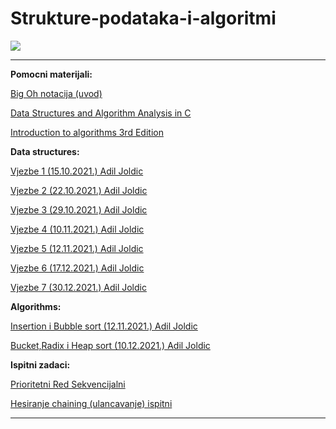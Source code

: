 # Strukture-podataka-i-algoritmi


![](https://komarev.com/ghpvc/?username=Strukture-podataka-i-algoritmi&label=Broj+posjeta:)


<hr>


**Pomocni materijali:**

[Big Oh notacija (uvod)](https://www.youtube.com/watch?v=__vX2sjlpXU)

[Data Structures and Algorithm Analysis in C](https://github.com/Infinity-Vault/Strukture-podataka-i-algoritmi/raw/main/Materijali/Data_Structures_and_Algorithm_Analysis_in_C.pdf)

[Introduction to algorithms 3rd Edition](https://github.com/Infinity-Vault/Strukture-podataka-i-algoritmi/raw/main/Materijali/Introduction_to_algorithms-3rd%20Edition.pdf)

**Data structures:**

[Vjezbe 1 (15.10.2021.) Adil Joldic](https://github.com/Infinity-Vault/Strukture-podataka-i-algoritmi/blob/main/Data%20structures/Vjezbe%201.cpp)

[Vjezbe 2 (22.10.2021.) Adil Joldic](https://github.com/Infinity-Vault/Strukture-podataka-i-algoritmi/blob/main/Data%20structures/Vjezbe%202.cpp)

[Vjezbe 3 (29.10.2021.) Adil Joldic](https://github.com/Infinity-Vault/Strukture-podataka-i-algoritmi/tree/main/Data%20structures/SPA%20vjezbe%203)

[Vjezbe 4 (10.11.2021.) Adil Joldic](https://github.com/Infinity-Vault/Strukture-podataka-i-algoritmi/tree/main/Data%20structures/SPA%20vjezbe%204)

[Vjezbe 5 (12.11.2021.) Adil Joldic](https://github.com/Infinity-Vault/Strukture-podataka-i-algoritmi/tree/main/Data%20structures/Heap)

[Vjezbe 6 (17.12.2021.) Adil Joldic](https://github.com/Infinity-Vault/Strukture-podataka-i-algoritmi/tree/main/Data%20structures/Vjezbe%206)

[Vjezbe 7 (30.12.2021.) Adil Joldic](https://github.com/Infinity-Vault/Strukture-podataka-i-algoritmi/tree/main/Data%20structures/Vjezbe%207)

**Algorithms:**

[Insertion i Bubble sort (12.11.2021.) Adil Joldic](https://github.com/Infinity-Vault/Strukture-podataka-i-algoritmi/tree/main/Algorithms/Insertion%20i%20Bubble%20sort)

[Bucket,Radix i Heap sort (10.12.2021.) Adil Joldic](https://github.com/Infinity-Vault/Strukture-podataka-i-algoritmi/tree/main/Algorithms/Bucket%2CRadix%2CHeap)


**Ispitni zadaci:**

[Prioritetni Red Sekvencijalni](https://github.com/Infinity-Vault/Strukture-podataka-i-algoritmi/tree/main/Ispitni%20Zadatci/Prioritetni%20Red%20Sekvencijalno%202D)

[Hesiranje chaining (ulancavanje) ispitni]()

<hr>


